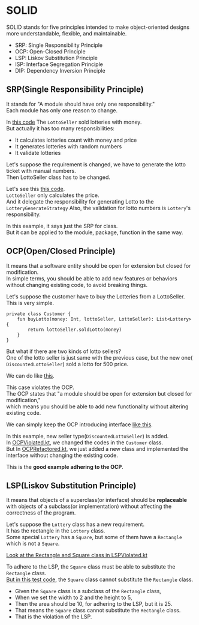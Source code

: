 # SOLID

SOLID stands for five principles intended to make object-oriented designs more understandable,
flexible, and maintainable.

* SRP: Single Responsibility Principle
* OCP: Open-Closed Principle
* LSP: Liskov Substitution Principle
* ISP: Interface Segregation Principle
* DIP: Dependency Inversion Principle

## SRP(Single Responsibility Principle)

It stands for "A module should have only one responsibility."  
Each module has only one reason to change.

In [this code](SRPViolated.kt) The `LottoSeller` sold lotteries with money.  
But actually it has too many responsibilities:

* It calculates lotteries count with money and price
* It generates lotteries with random numbers
* It validate lotteries

Let's suppose the requirement is changed,
we have to generate the lotto ticket with manual numbers.  
Then LottoSeller class has to be changed.

Let's see this [this code](SRPRefactored.kt).  
`LottoSeller` only calculates the price.  
And it delegate the responsibility for generating Lotto to the `LotteryGenerateStrategy`
Also, the validation for lotto numbers is `Lottery`'s responsibility.

In this example, it says just the SRP for class.  
But it can be applied to the module, package, function in the same way.

## OCP(Open/Closed Principle)

It means that a software entity should be open for extension but closed for modification.  
In simple terms, you should be able to add new features or behaviors without changing existing code,
to avoid breaking things.

Let's suppose the customer have to buy the Lotteries from a LottoSeller.  
This is very simple.

```koltin
private class Customer {
    fun buyLotto(money: Int, lottoSeller, LottoSeller): List<Lottery> {
        return lottoSeller.soldLotto(money)
    }
}
```

But what if there are two kinds of lotto sellers?  
One of the lotto seller is just same with the previous case, but the new one(
`DiscountedLottoSeller`)
sold a lotto for 500 price.

We can do like [this](OCPViolated.kt).

This case violates the OCP.  
The OCP states that "a module should be open for extension but closed for modification,"  
which means you should be able to add new functionality without altering existing code.

We can simply keep the OCP introducing interface [like this](OCPRefactored.kt).

In this example, new seller type(`DiscountedLottoSeller`) is added.  
In [OCPViolated.kt](OCPViolated.kt), we changed the codes in the `Customer` class.  
But In [OCPRefactored.kt](OCPRefactored.kt), we just added a new class and implemented the interface
without changing the existing code.

This is the **good example adhering to the OCP**.

## LSP(Liskov Substitution Principle)

It means that objects of a superclass(or interface) should be **replaceable**  
with objects of a subclass(or implementation) without affecting the correctness of the program.

Let's suppose the `Lottery` class has a new requirement.  
It has the rectangle in the `Lottery` class.  
Some special `Lottery` has a `Square`, but some of them have a `Rectangle` which is not a `Square`.  

[Look at the Rectangle and Square class in LSPViolated.kt](LSPViolated.kt)  

To adhere to the LSP, the `Square` class must be able to substitute the `Rectangle` class.  
[But in this test code](LSPViolatedTest.kt), the `Square` class cannot substitute the `Rectangle` class.  

* Given the `Square` class is a subclass of the `Rectangle` class,  
* When we set the width to 2 and the height to 5,  
* Then the area should be 10, for adhering to the LSP, but it is 25.  
* That means the `Square` class cannot substitute the `Rectangle` class.
* That is the violation of the LSP.  







